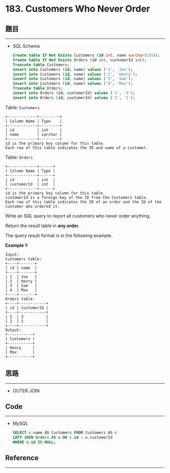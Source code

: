# 183. Customers Who Never Order

## 題目

---

- SQL Schema
    
    ```sql
    Create table If Not Exists Customers (id int, name varchar(255));
    Create table If Not Exists Orders (id int, customerId int);
    Truncate table Customers;
    insert into Customers (id, name) values ('1', 'Joe');
    insert into Customers (id, name) values ('2', 'Henry');
    insert into Customers (id, name) values ('3', 'Sam');
    insert into Customers (id, name) values ('4', 'Max');
    Truncate table Orders;
    insert into Orders (id, customerId) values ('1', '3');
    insert into Orders (id, customerId) values ('2', '1');
    ```
    

Table: `Customers`

```
+-------------+---------+
| Column Name | Type    |
+-------------+---------+
| id          | int     |
| name        | varchar |
+-------------+---------+
id is the primary key column for this table.
Each row of this table indicates the ID and name of a customer.

```

Table: `Orders`

```
+-------------+------+
| Column Name | Type |
+-------------+------+
| id          | int  |
| customerId  | int  |
+-------------+------+
id is the primary key column for this table.
customerId is a foreign key of the ID from the Customers table.
Each row of this table indicates the ID of an order and the ID of the customer who ordered it.

```

Write an SQL query to report all customers who never order anything.

Return the result table in **any order**.

The query result format is in the following example.

**Example 1:**

```
Input:
Customers table:
+----+-------+
| id | name  |
+----+-------+
| 1  | Joe   |
| 2  | Henry |
| 3  | Sam   |
| 4  | Max   |
+----+-------+
Orders table:
+----+------------+
| id | customerId |
+----+------------+
| 1  | 3          |
| 2  | 1          |
+----+------------+
Output:
+-----------+
| Customers |
+-----------+
| Henry     |
| Max       |
+-----------+
```

## 思路

---

- OUTER JOIN

## Code

---

- MySQL
    
    ```sql
    SELECT c.name AS Customers FROM Customers AS c
    LEFT JOIN Orders AS o ON c.id = o.customerId
    WHERE o.id IS NULL;
    ```
    

## Reference

---